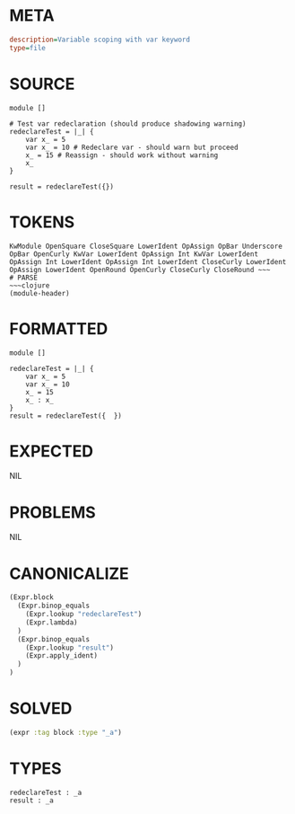 # META
~~~ini
description=Variable scoping with var keyword
type=file
~~~
# SOURCE
~~~roc
module []

# Test var redeclaration (should produce shadowing warning)
redeclareTest = |_| {
	var x_ = 5
	var x_ = 10 # Redeclare var - should warn but proceed
	x_ = 15 # Reassign - should work without warning
	x_
}

result = redeclareTest({})
~~~
# TOKENS
~~~text
KwModule OpenSquare CloseSquare LowerIdent OpAssign OpBar Underscore OpBar OpenCurly KwVar LowerIdent OpAssign Int KwVar LowerIdent OpAssign Int LowerIdent OpAssign Int LowerIdent CloseCurly LowerIdent OpAssign LowerIdent OpenRound OpenCurly CloseCurly CloseRound ~~~
# PARSE
~~~clojure
(module-header)
~~~
# FORMATTED
~~~roc
module []

redeclareTest = |_| {
	var x_ = 5
	var x_ = 10
	x_ = 15
	x_ : x_
}
result = redeclareTest({  })
~~~
# EXPECTED
NIL
# PROBLEMS
NIL
# CANONICALIZE
~~~clojure
(Expr.block
  (Expr.binop_equals
    (Expr.lookup "redeclareTest")
    (Expr.lambda)
  )
  (Expr.binop_equals
    (Expr.lookup "result")
    (Expr.apply_ident)
  )
)
~~~
# SOLVED
~~~clojure
(expr :tag block :type "_a")
~~~
# TYPES
~~~roc
redeclareTest : _a
result : _a
~~~
